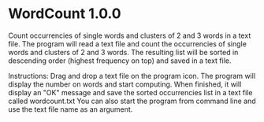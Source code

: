 # WordCount 1.0.0
Count occurrencies of single words and clusters of 2 and 3 words in a text file.
The program will read a text file and count the occurrencies of single words and clusters of 2 and 3 words. The resulting list will be sorted in descending order (highest frequency on top) and saved in a text file.

Instructions:
Drag and drop a text file on the program icon. The program will display the number on words and start computing. When finished, it will display an "OK" message and save the sorted occurrencies list in a text file called wordcount.txt
You can also start the program from command line and use the text file name as an argument.
